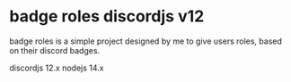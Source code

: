 # badge roles discordjs v12

badge roles is a simple project designed by me to give users roles, based on their discord badges.

discordjs 12.x
nodejs 14.x




